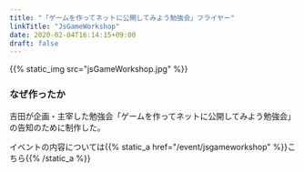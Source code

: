 ```yaml
---
title: "「ゲームを作ってネットに公開してみよう勉強会」フライヤー"
linkTitle: "JsGameWorkshop"
date: 2020-02-04T16:14:15+09:00
draft: false
---
```


{{% static_img src="jsGameWorkshop.jpg" %}}

### なぜ作ったか

吉田が企画・主宰した勉強会「ゲームを作ってネットに公開してみよう勉強会」の告知のために制作した。

イベントの内容については{{% static_a href="/event/jsgameworkshop" %}}こちら{{% /static_a %}}

